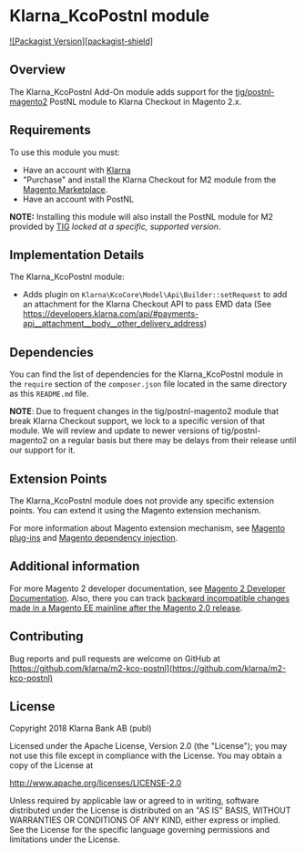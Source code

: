 # Klarna_KcoPostnl module

[![Packagist Version][packagist-shield]](https://packagist.org/packages/klarna/module-kco-post-nl)

## Overview

The Klarna_KcoPostnl Add-On module adds support for the [tig/postnl-magento2](https://github.com/tig-nl/postnl-magento2/) PostNL module to Klarna Checkout in Magento 2.x.

## Requirements
To use this module you must:
 * Have an account with [Klarna](https://www.klarna.com)
 * "Purchase" and install the Klarna Checkout for M2 module from the [Magento Marketplace](https://marketplace.magento.com/klarna-m2-checkout.html).
 * Have an account with PostNL

**NOTE:** Installing this module will also install the PostNL module for M2 provided by [TIG](https://tig.nl/) _locked at a specific, supported version_.

## Implementation Details

The Klarna_KcoPostnl module:

 * Adds plugin on `Klarna\KcoCore\Model\Api\Builder::setRequest` to add an attachment for the Klarna Checkout API to pass EMD data (See https://developers.klarna.com/api/#payments-api__attachment__body__other_delivery_address)

## Dependencies

You can find the list of dependencies for the Klarna_KcoPostnl module in the `require` section of the `composer.json` file located in the same directory as this `README.md` file.

**NOTE**: Due to frequent changes in the tig/postnl-magento2 module that break Klarna Checkout support, we lock to a specific version of that module. We will review and update to newer versions of tig/postnl-magento2 on a regular basis but there may be delays from their release until our support for it.

## Extension Points

The Klarna_KcoPostnl module does not provide any specific extension points. You can extend it using the Magento extension mechanism.

For more information about Magento extension mechanism, see [Magento plug-ins](http://devdocs.magento.com/guides/v2.0/extension-dev-guide/plugins.html) and [Magento dependency injection](http://devdocs.magento.com/guides/v2.0/extension-dev-guide/depend-inj.html).

## Additional information

For more Magento 2 developer documentation, see [Magento 2 Developer Documentation](http://devdocs.magento.com). Also, there you can track [backward incompatible changes made in a Magento EE mainline after the Magento 2.0 release](http://devdocs.magento.com/guides/v2.0/release-notes/changes/ee_changes.html).

## Contributing

Bug reports and pull requests are welcome on GitHub at [https://github.com/klarna/m2-kco-postnl](https://github.com/klarna/m2-kco-postnl)

## License

Copyright 2018 Klarna Bank AB (publ)

Licensed under the Apache License, Version 2.0 (the "License");
you may not use this file except in compliance with the License.
You may obtain a copy of the License at

 http://www.apache.org/licenses/LICENSE-2.0

Unless required by applicable law or agreed to in writing, software
distributed under the License is distributed on an "AS IS" BASIS,
WITHOUT WARRANTIES OR CONDITIONS OF ANY KIND, either express or implied.
See the License for the specific language governing permissions and
limitations under the License.
